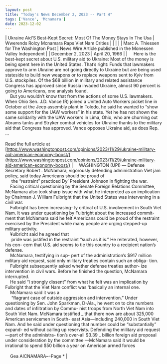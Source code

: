 ```yaml
---
layout: post
title: "Today's News December 2, 2023 -- Part 4"
tags: ['Vance', 'Mcnamara']
date: 2023-12-02
---
```


| Ukraine Aid'S Best-Kept Secret: Most Of The Money Stays In The Usa | Wwerends Rolcy  Mcnamara Raps Viet Nam Crities |
|  |  |
| Marc A. Thiessen for The Washington Post | News Wire Article published in the Monessen Valley Independent |
| December 2, 2023 | April 20, 1966 |
| &nbsp;&nbsp;&nbsp;&nbsp;Here is the best-kept secret about U.S. military aid to Ukraine: Most of the money is being spent here in the United States. That’s right: Funds that lawmakers approve to arm Ukraine are not going directly to Ukraine but are being used stateside to build new weapons or to replace weapons sent to Kyiv from U.S. stockpiles. Of the $68 billion in military and related assistance Congress has approved since Russia invaded Ukraine, almost 90 percent is going to Americans, one analysis found.<br>&nbsp;&nbsp;&nbsp;&nbsp;But you wouldn’t know that from the actions of some U.S. lawmakers. When Ohio Sen. J.D. Vance (R) joined a United Auto Workers picket line in October at the Jeep assembly plant in Toledo, he said he wanted to “show some support for the UAW workers” in his state. Yet he has not shown the same solidarity with the UAW workers in Lima, Ohio, who are churning out Abrams tanks and Stryker combat vehicles for Ukraine thanks to the military aid that Congress has approved. Vance opposes Ukraine aid, as does Rep. ...<br><br>Read the full article at<br>[https://www.washingtonpost.com/opinions/2023/11/29/ukraine-military-aid-american-economy-boost/](https://www.washingtonpost.com/opinions/2023/11/29/ukraine-military-aid-american-economy-boost/) | &nbsp;&nbsp;&nbsp;&nbsp;WASHINGTON (UPI) — Defense Secretary Robert . McNamara, vigorously defending administration Viet jam policy, said today Americans should be proud of<br>&nbsp;&nbsp;&nbsp;&nbsp; the “restraint” practiced Dy’ President Johnson in fighting the war.<br>&nbsp;&nbsp;&nbsp;&nbsp;Facing critical questioning by the Senate Foreign Relations Committee, McNamara also took sharp issue with what he interpreted as an implication by Chairman J. William Fulbright that the United States was intervening in a civil war.<br>&nbsp;&nbsp;&nbsp;&nbsp;Fulbright has been increasing- ly critical of U.S. involvement in South Viet Nam. It was under questioning by Fulbright about the increased commit- ment that McNamara said he felt Americans could be proud of the restraint exercised by the President while many people are urging stepped-up military activity.<br>&nbsp;&nbsp;&nbsp;&nbsp;¥ulbricht said he agreed that<br>&nbsp;&nbsp;&nbsp;&nbsp; pride was justifed in the restraint “such as it is.” He reiterated, however, his con- cern that U.S. aid seems to tie this country to a recipient nation’s defense.<br>&nbsp;&nbsp;&nbsp;&nbsp;McNamara, testifying in sup- pert of the administration’s $917 million military aid request, said only military treaties contain such an obliga- tion.<br>&nbsp;&nbsp;&nbsp;&nbsp;Fulbright subsequently asked whether defense treaties author- ize intervention in civil wars. Before he finished the question, McNamara interrupted.<br>&nbsp;&nbsp;&nbsp;&nbsp;He said “I strongly dissent” from what he felt was an implication by Fulbright that the Viet Nam conflict was ‘basically an internal one.<br>&nbsp;&nbsp;&nbsp;&nbsp;McNamara said it was a<br>&nbsp;&nbsp;&nbsp;&nbsp; “flagrant case of outside aggression and intervention.” Under questioning by Sen. John Sparkman, D-Ala., he went on to cite numbers and dates of infiltration by Commu- nist troops from North Viet Nam into South Viet Nam. McNamara testified _ that there now are about 325,000 American servicemen in South- east Asia—including 240,000 in South Viet Nam. And he said under questioning that number could be “substantially” expand- ed without calling up reservists. Defending the military aid request—part of the administra- tion’s over-all $3.39 _ billion foreign aid proposal under consideration by the committee —McNamara said it would be irrational to spend $50 billion a year on American armed forces<br>&nbsp;&nbsp;&nbsp;&nbsp; <br>&nbsp;&nbsp;&nbsp;&nbsp;Gea AICNAMARA~-Page *  |